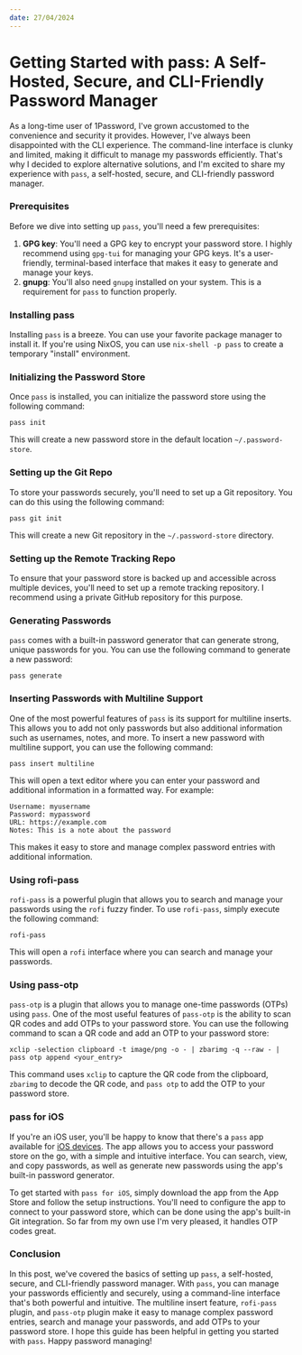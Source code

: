 ```yaml
---
date: 27/04/2024
---
```


# Getting Started with pass: A Self-Hosted, Secure, and CLI-Friendly Password Manager

As a long-time user of 1Password, I've grown accustomed to the convenience and security it provides. However, I've always been disappointed with the CLI experience. The command-line interface is clunky and limited, making it difficult to manage my passwords efficiently. That's why I decided to explore alternative solutions, and I'm excited to share my experience with `pass`, a self-hosted, secure, and CLI-friendly password manager.

### Prerequisites

Before we dive into setting up `pass`, you'll need a few prerequisites:

1. **GPG key**: You'll need a GPG key to encrypt your password store. I highly recommend using `gpg-tui` for managing your GPG keys. It's a user-friendly, terminal-based interface that makes it easy to generate and manage your keys.
2. **gnupg**: You'll also need `gnupg` installed on your system. This is a requirement for `pass` to function properly.

### Installing pass

Installing `pass` is a breeze. You can use your favorite package manager to install it. If you're using NixOS, you can use `nix-shell -p pass` to create a temporary "install" environment.

### Initializing the Password Store

Once `pass` is installed, you can initialize the password store using the following command:

```
pass init
```

This will create a new password store in the default location `~/.password-store`.

### Setting up the Git Repo

To store your passwords securely, you'll need to set up a Git repository. You can do this using the following command:

```
pass git init
```

This will create a new Git repository in the `~/.password-store` directory.

### Setting up the Remote Tracking Repo

To ensure that your password store is backed up and accessible across multiple devices, you'll need to set up a remote tracking repository. I recommend using a private GitHub repository for this purpose.

### Generating Passwords

`pass` comes with a built-in password generator that can generate strong, unique passwords for you. You can use the following command to generate a new password:

```
pass generate
```

### Inserting Passwords with Multiline Support

One of the most powerful features of `pass` is its support for multiline inserts. This allows you to add not only passwords but also additional information such as usernames, notes, and more. To insert a new password with multiline support, you can use the following command:

```
pass insert multiline
```

This will open a text editor where you can enter your password and additional information in a formatted way. For example:

```
Username: myusername
Password: mypassword
URL: https://example.com
Notes: This is a note about the password
```

This makes it easy to store and manage complex password entries with additional information.

### Using rofi-pass

`rofi-pass` is a powerful plugin that allows you to search and manage your passwords using the `rofi` fuzzy finder. To use `rofi-pass`, simply execute the following command:

```
rofi-pass
```

This will open a `rofi` interface where you can search and manage your passwords.

### Using pass-otp

`pass-otp` is a plugin that allows you to manage one-time passwords (OTPs) using `pass`. One of the most useful features of `pass-otp` is the ability to scan QR codes and add OTPs to your password store. You can use the following command to scan a QR code and add an OTP to your password store:

```
xclip -selection clipboard -t image/png -o - | zbarimg -q --raw - | pass otp append <your_entry>
```

This command uses `xclip` to capture the QR code from the clipboard, `zbarimg` to decode the QR code, and `pass otp` to add the OTP to your password store.

### pass for iOS

If you're an iOS user, you'll be happy to know that there's a `pass` app available for [iOS devices](https://github.com/mssun/passforios). The app allows you to access your password store on the go, with a simple and intuitive interface. You can search, view, and copy passwords, as well as generate new passwords using the app's built-in password generator.

To get started with `pass for iOS`, simply download the app from the App Store and follow the setup instructions. You'll need to configure the app to connect to your password store, which can be done using the app's built-in Git integration. So far from my own use I'm very pleased, it handles OTP codes great.

### Conclusion

In this post, we've covered the basics of setting up `pass`, a self-hosted, secure, and CLI-friendly password manager. With `pass`, you can manage your passwords efficiently and securely, using a command-line interface that's both powerful and intuitive. The multiline insert feature, `rofi-pass` plugin, and `pass-otp` plugin make it easy to manage complex password entries, search and manage your passwords, and add OTPs to your password store. I hope this guide has been helpful in getting you started with `pass`. Happy password managing!
